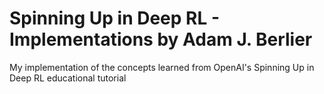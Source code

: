 # Spinning Up in Deep RL - Implementations by Adam J. Berlier
My implementation of the concepts learned from OpenAI's Spinning Up in Deep RL educational tutorial
